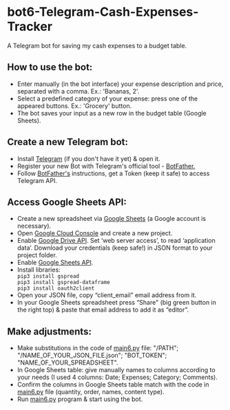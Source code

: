 # bot6-Telegram-Cash-Expenses-Tracker
A Telegram bot for saving my cash expenses to a budget table. <br>

<h2>How to use the bot:</h2>
<ul>
  <li>Enter manually (in the bot interface) your expense description and price, separated with a comma. Ex.: 'Bananas, 2'.</li>
  <li>Select a predefined category of your expense: press one of the appeared buttons. Ex.: 'Grocery' button.</li>
  <li>The bot saves your input as a new row in the budget table (Google Sheets).</li>
</ul>

<h2>Create a new Telegram bot:</h2>
<ul>
  <li>Install <a href="https://telegram.org/">Telegram</a> (if you don't have it yet) & open it.</li>
  <li>Register your new Bot with Telegram's official tool - <a href="https://telegram.me/BotFather">BotFather.</a></li>
  <li>Follow <a href="https://telegram.me/BotFather">BotFather's</a> instructions, get a Token (keep it safe) to access Telegram API.</li>  
</ul>

<h2>Access Google Sheets API:</h2>
<ul>
  <li>Create a new spreadsheet via <a href="https://www.google.com/sheets/about/">Google Sheets</a> (a Google account is necessary).</li>
  <li>Open <a href="http://console.cloud.google.com/">Google Cloud Console</a> and create a new project.</li>
  <li>Enable <a href="https://console.cloud.google.com/apis/library/drive.googleapis.com">Google Drive API</a>.  Set ‘web server access’, to read ‘application data’. Download your credentials (keep safe!) in JSON format to your project folder.</li>
  <li>Enable <a href="http://console.cloud.google.com/apis/library/sheets.googleapis.com">Google Sheets API</a>.</li> 
  <li>Install libraries:</li>
  <code>pip3 install gspread</code><br>
  <code>pip3 install gspread-dataframe</code><br>
  <code>pip3 install oauth2client</code><br>
  <li>Open your JSON file, copy “client_email” email address from it.</li>
  <li>In your Google Sheets spreadsheet press “Share" (big green button in the right top) & paste that email address to add it as “editor”.</li>
</ul>

<h2>Make adjustments:</h2>
<ul>
  <li>Make substitutions in the code of <a href="https://github.com/DS-jr/bot6-Telegram-Cash-Expenses-Tracker/blob/main/main6.py">main6.py</a> file: "/PATH"; "/NAME_OF_YOUR_JSON_FILE.json"; "BOT_TOKEN"; "NAME_OF_YOUR_SPREADSHEET".</li>
  <li>In Google Sheets table: give manually names to columns according to your needs (I used 4 columns: Date; Expenses; Category; Comments).</li>
  <li>Confirm the columns in Google Sheets table match with the code in <a href="https://github.com/DS-jr/bot6-Telegram-Cash-Expenses-Tracker/blob/main/main6.py">main6.py</a> file (quantity, order, names, content type).</li>
  <li>Run <a href="https://github.com/DS-jr/bot6-Telegram-Cash-Expenses-Tracker/blob/main/main6.py">main6.py</a> program & start using the bot.</li>
</ul>

